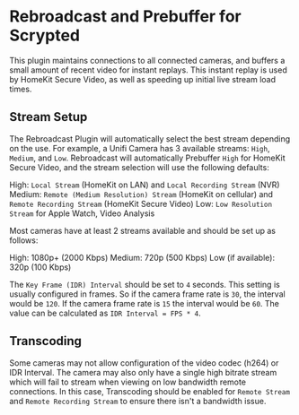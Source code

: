 # Rebroadcast and Prebuffer for Scrypted

This plugin maintains connections to all connected cameras, and buffers a small amount of recent video for instant replays. This instant replay is used by HomeKit Secure Video, as well as speeding up initial live stream load times.

## Stream Setup

The Rebroadcast Plugin will automatically select the best stream depending on the use. For example, a Unifi Camera has 3 available streams: `High`, `Medium`, and `Low`. Rebroadcast will automatically Prebuffer `High` for HomeKit Secure Video, and the stream selection will use the following defaults:

High: `Local Stream` (HomeKit on LAN) and `Local Recording Stream` (NVR)
Medium: `Remote (Medium Resolution) Stream` (HomeKit on cellular) and `Remote Recording Stream` (HomeKit Secure Video)
Low: `Low Resolution Stream` for Apple Watch, Video Analysis

Most cameras have at least 2 streams available and should be set up as follows:

High: 1080p+ (2000 Kbps)
Medium: 720p (500 Kbps)
Low (if available): 320p (100 Kbps)

The `Key Frame (IDR) Interval` should be set to `4` seconds. This setting is usually configured in frames. So if the camera frame rate is `30`, the interval would be `120`. If the camera frame rate is `15` the interval would be `60`. The value can be calculated as `IDR Interval = FPS * 4`.

## Transcoding

Some cameras may not allow configuration of the video codec (h264) or IDR Interval. The camera may also only have a single high bitrate stream which will fail to stream when viewing on low bandwidth remote connections. In this case, Transcoding should be enabled for `Remote Stream` and `Remote Recording Stream` to ensure there isn't a bandwidth issue.
